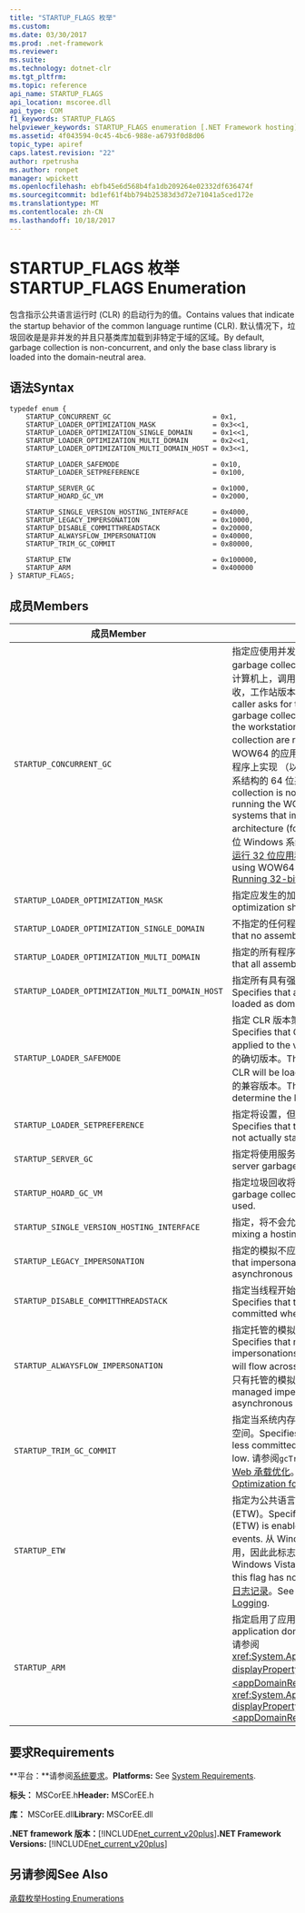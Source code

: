 ```yaml
---
title: "STARTUP_FLAGS 枚举"
ms.custom: 
ms.date: 03/30/2017
ms.prod: .net-framework
ms.reviewer: 
ms.suite: 
ms.technology: dotnet-clr
ms.tgt_pltfrm: 
ms.topic: reference
api_name: STARTUP_FLAGS
api_location: mscoree.dll
api_type: COM
f1_keywords: STARTUP_FLAGS
helpviewer_keywords: STARTUP_FLAGS enumeration [.NET Framework hosting]
ms.assetid: 4f043594-0c45-4bc6-988e-a6793f0d8d06
topic_type: apiref
caps.latest.revision: "22"
author: rpetrusha
ms.author: ronpet
manager: wpickett
ms.openlocfilehash: ebfb45e6d568b4fa1db209264e02332df636474f
ms.sourcegitcommit: bd1ef61f4bb794b25383d3d72e71041a5ced172e
ms.translationtype: MT
ms.contentlocale: zh-CN
ms.lasthandoff: 10/18/2017
---
```

# <a name="startupflags-enumeration"></a><span data-ttu-id="a7aac-102">STARTUP_FLAGS 枚举</span><span class="sxs-lookup"><span data-stu-id="a7aac-102">STARTUP_FLAGS Enumeration</span></span>
<span data-ttu-id="a7aac-103">包含指示公共语言运行时 (CLR) 的启动行为的值。</span><span class="sxs-lookup"><span data-stu-id="a7aac-103">Contains values that indicate the startup behavior of the common language runtime (CLR).</span></span> <span data-ttu-id="a7aac-104">默认情况下，垃圾回收是是非并发的并且只基类库加载到非特定于域的区域。</span><span class="sxs-lookup"><span data-stu-id="a7aac-104">By default, garbage collection is non-concurrent, and only the base class library is loaded into the domain-neutral area.</span></span>  
  
## <a name="syntax"></a><span data-ttu-id="a7aac-105">语法</span><span class="sxs-lookup"><span data-stu-id="a7aac-105">Syntax</span></span>  
  
```  
typedef enum {  
    STARTUP_CONCURRENT_GC                         = 0x1,  
    STARTUP_LOADER_OPTIMIZATION_MASK              = 0x3<<1,  
    STARTUP_LOADER_OPTIMIZATION_SINGLE_DOMAIN     = 0x1<<1,  
    STARTUP_LOADER_OPTIMIZATION_MULTI_DOMAIN      = 0x2<<1,  
    STARTUP_LOADER_OPTIMIZATION_MULTI_DOMAIN_HOST = 0x3<<1,  
  
    STARTUP_LOADER_SAFEMODE                       = 0x10,  
    STARTUP_LOADER_SETPREFERENCE                  = 0x100,  
  
    STARTUP_SERVER_GC                             = 0x1000,  
    STARTUP_HOARD_GC_VM                           = 0x2000,  
  
    STARTUP_SINGLE_VERSION_HOSTING_INTERFACE      = 0x4000,  
    STARTUP_LEGACY_IMPERSONATION                  = 0x10000,  
    STARTUP_DISABLE_COMMITTHREADSTACK             = 0x20000,  
    STARTUP_ALWAYSFLOW_IMPERSONATION              = 0x40000,  
    STARTUP_TRIM_GC_COMMIT                        = 0x80000,  
  
    STARTUP_ETW                                   = 0x100000,  
    STARTUP_ARM                                   = 0x400000  
} STARTUP_FLAGS;  
```  
  
## <a name="members"></a><span data-ttu-id="a7aac-106">成员</span><span class="sxs-lookup"><span data-stu-id="a7aac-106">Members</span></span>  
  
|<span data-ttu-id="a7aac-107">成员</span><span class="sxs-lookup"><span data-stu-id="a7aac-107">Member</span></span>|<span data-ttu-id="a7aac-108">描述</span><span class="sxs-lookup"><span data-stu-id="a7aac-108">Description</span></span>|  
|------------|-----------------|  
|`STARTUP_CONCURRENT_GC`|<span data-ttu-id="a7aac-109">指定应使用并发垃圾回收。</span><span class="sxs-lookup"><span data-stu-id="a7aac-109">Specifies that concurrent garbage collection should be used.</span></span> <span data-ttu-id="a7aac-110">如果在单处理器计算机上，调用方要求提供服务器版本和并发垃圾回收，工作站版本和非并发垃圾回收是改为运行。</span><span class="sxs-lookup"><span data-stu-id="a7aac-110">If the caller asks for the server build and concurrent garbage collection on a single-processor machine, the workstation build and non-concurrent garbage collection are run instead.</span></span> <span data-ttu-id="a7aac-111">**注意：**运行 WOW64 的应用程序中不支持并发垃圾回收 x86 仿真程序上实现 （以前称为 ia-64） 的 Intel 的 Itanium 体系结构的 64 位系统。</span><span class="sxs-lookup"><span data-stu-id="a7aac-111">**Note:**  Concurrent garbage collection is not supported in applications that are running the WOW64 x86 emulator on 64-bit systems that implement the Intel Itanium architecture (formerly called IA-64).</span></span> <span data-ttu-id="a7aac-112">有关使用 64 位 Windows 系统上的 WOW64 的详细信息，请参阅[运行 32 位应用程序](http://msdn.microsoft.com/library/windows/desktop/aa384249.aspx)。</span><span class="sxs-lookup"><span data-stu-id="a7aac-112">For more information about using WOW64 on 64-bit Windows systems, see [Running 32-bit Applications](http://msdn.microsoft.com/library/windows/desktop/aa384249.aspx).</span></span>|  
|`STARTUP_LOADER_OPTIMIZATION_MASK`|<span data-ttu-id="a7aac-113">指定应发生的加载程序优化。</span><span class="sxs-lookup"><span data-stu-id="a7aac-113">Specifies that loader optimization shall occur.</span></span>|  
|`STARTUP_LOADER_OPTIMIZATION_SINGLE_DOMAIN`|<span data-ttu-id="a7aac-114">不指定的任何程序集加载为非特定于域的。</span><span class="sxs-lookup"><span data-stu-id="a7aac-114">Specifies that no assemblies are loaded as domain-neutral.</span></span>|  
|`STARTUP_LOADER_OPTIMIZATION_MULTI_DOMAIN`|<span data-ttu-id="a7aac-115">指定的所有程序集加载为非特定于域的。</span><span class="sxs-lookup"><span data-stu-id="a7aac-115">Specifies that all assemblies are loaded as domain-neutral.</span></span>|  
|`STARTUP_LOADER_OPTIMIZATION_MULTI_DOMAIN_HOST`|<span data-ttu-id="a7aac-116">指定所有具有强名称程序集将作为非特定于域的加载。</span><span class="sxs-lookup"><span data-stu-id="a7aac-116">Specifies that all strong-named assemblies are loaded as domain-neutral.</span></span>|  
|`STARTUP_LOADER_SAFEMODE`|<span data-ttu-id="a7aac-117">指定 CLR 版本策略将不应用于中传递的版本。</span><span class="sxs-lookup"><span data-stu-id="a7aac-117">Specifies that CLR version policy will not be applied to the version passed in.</span></span> <span data-ttu-id="a7aac-118">将加载指定的 CLR 的确切版本。</span><span class="sxs-lookup"><span data-stu-id="a7aac-118">The exact version specified of the CLR will be loaded.</span></span> <span data-ttu-id="a7aac-119">填充码不评估策略，以确定最新的兼容版本。</span><span class="sxs-lookup"><span data-stu-id="a7aac-119">The shim does not evaluate policy to determine the latest compatible version.</span></span>|  
|`STARTUP_LOADER_SETPREFERENCE`|<span data-ttu-id="a7aac-120">指定将设置，但不是实际启动首选的运行时。</span><span class="sxs-lookup"><span data-stu-id="a7aac-120">Specifies that the preferred runtime will be set, but not actually started.</span></span>|  
|`STARTUP_SERVER_GC`|<span data-ttu-id="a7aac-121">指定将使用服务器垃圾回收。</span><span class="sxs-lookup"><span data-stu-id="a7aac-121">Specifies that the server garbage collection will be used.</span></span>|  
|`STARTUP_HOARD_GC_VM`|<span data-ttu-id="a7aac-122">指定垃圾回收将使用的虚拟地址。</span><span class="sxs-lookup"><span data-stu-id="a7aac-122">Specifies that garbage collection will keep the virtual address used.</span></span>|  
|`STARTUP_SINGLE_VERSION_HOSTING_INTERFACE`|<span data-ttu-id="a7aac-123">指定，将不会允许混合使用托管接口。</span><span class="sxs-lookup"><span data-stu-id="a7aac-123">Specifies that mixing a hosting interface will not be allowed.</span></span>|  
|`STARTUP_LEGACY_IMPERSONATION`|<span data-ttu-id="a7aac-124">指定的模拟不应流经异步点默认情况下。</span><span class="sxs-lookup"><span data-stu-id="a7aac-124">Specifies that impersonation should not flow across asynchronous points by default.</span></span>|  
|`STARTUP_DISABLE_COMMITTHREADSTACK`|<span data-ttu-id="a7aac-125">指定当线程开始运行时不应提交完整的线程堆栈。</span><span class="sxs-lookup"><span data-stu-id="a7aac-125">Specifies that the full thread stack should not be committed when the thread starts running.</span></span>|  
|`STARTUP_ALWAYSFLOW_IMPERSONATION`|<span data-ttu-id="a7aac-126">指定托管的模拟和实现通过平台调用将流经异步点。</span><span class="sxs-lookup"><span data-stu-id="a7aac-126">Specifies that managed impersonations and impersonations achieved through platform invoke will flow across asynchronous points.</span></span> <span data-ttu-id="a7aac-127">默认情况下，只有托管的模拟将流经异步点。</span><span class="sxs-lookup"><span data-stu-id="a7aac-127">By default, only managed impersonations will flow across asynchronous points.</span></span>|  
|`STARTUP_TRIM_GC_COMMIT`|<span data-ttu-id="a7aac-128">指定当系统内存不足时，垃圾回收将使用较少的提交的空间。</span><span class="sxs-lookup"><span data-stu-id="a7aac-128">Specifies that garbage collection will use less committed space when system memory is low.</span></span> <span data-ttu-id="a7aac-129">请参阅`gcTrimCommitOnLowMemory`中[针对共享的 Web 承载优化](../../../../docs/standard/garbage-collection/optimization-for-shared-web-hosting.md)。</span><span class="sxs-lookup"><span data-stu-id="a7aac-129">See `gcTrimCommitOnLowMemory` in [Optimization for Shared Web Hosting](../../../../docs/standard/garbage-collection/optimization-for-shared-web-hosting.md).</span></span>|  
|`STARTUP_ETW`|<span data-ttu-id="a7aac-130">指定为公共语言运行时事件启用了事件跟踪 Windows (ETW)。</span><span class="sxs-lookup"><span data-stu-id="a7aac-130">Specifies that event tracing for Windows (ETW) is enabled for common language runtime events.</span></span> <span data-ttu-id="a7aac-131">从 Windows Vista 开始，事件跟踪始终会启用，因此此标志没有任何效果。</span><span class="sxs-lookup"><span data-stu-id="a7aac-131">Beginning with Windows Vista, event tracing is always enabled, so this flag has no effect.</span></span> <span data-ttu-id="a7aac-132">请参阅[控制.NET Framework 日志记录](../../../../docs/framework/performance/controlling-logging.md)。</span><span class="sxs-lookup"><span data-stu-id="a7aac-132">See [Controlling .NET Framework Logging](../../../../docs/framework/performance/controlling-logging.md).</span></span>|  
|`STARTUP_ARM`|<span data-ttu-id="a7aac-133">指定启用了应用程序域资源监视。</span><span class="sxs-lookup"><span data-stu-id="a7aac-133">Specifies that application domain resource monitoring is enabled.</span></span> <span data-ttu-id="a7aac-134">请参阅<xref:System.AppDomain.MonitoringIsEnabled%2A?displayProperty=nameWithType>属性和[ \<appDomainResourceMonitoring > 元素](../../../../docs/framework/configure-apps/file-schema/runtime/appdomainresourcemonitoring-element.md)。</span><span class="sxs-lookup"><span data-stu-id="a7aac-134">See the <xref:System.AppDomain.MonitoringIsEnabled%2A?displayProperty=nameWithType> property and [\<appDomainResourceMonitoring> Element](../../../../docs/framework/configure-apps/file-schema/runtime/appdomainresourcemonitoring-element.md).</span></span>|  
  
## <a name="requirements"></a><span data-ttu-id="a7aac-135">要求</span><span class="sxs-lookup"><span data-stu-id="a7aac-135">Requirements</span></span>  
 <span data-ttu-id="a7aac-136">**平台：**请参阅[系统要求](../../../../docs/framework/get-started/system-requirements.md)。</span><span class="sxs-lookup"><span data-stu-id="a7aac-136">**Platforms:** See [System Requirements](../../../../docs/framework/get-started/system-requirements.md).</span></span>  
  
 <span data-ttu-id="a7aac-137">**标头：** MSCorEE.h</span><span class="sxs-lookup"><span data-stu-id="a7aac-137">**Header:** MSCorEE.h</span></span>  
  
 <span data-ttu-id="a7aac-138">**库：** MSCorEE.dll</span><span class="sxs-lookup"><span data-stu-id="a7aac-138">**Library:** MSCorEE.dll</span></span>  
  
 <span data-ttu-id="a7aac-139">**.NET framework 版本：**[!INCLUDE[net_current_v20plus](../../../../includes/net-current-v20plus-md.md)]</span><span class="sxs-lookup"><span data-stu-id="a7aac-139">**.NET Framework Versions:** [!INCLUDE[net_current_v20plus](../../../../includes/net-current-v20plus-md.md)]</span></span>  
  
## <a name="see-also"></a><span data-ttu-id="a7aac-140">另请参阅</span><span class="sxs-lookup"><span data-stu-id="a7aac-140">See Also</span></span>  
 [<span data-ttu-id="a7aac-141">承载枚举</span><span class="sxs-lookup"><span data-stu-id="a7aac-141">Hosting Enumerations</span></span>](../../../../docs/framework/unmanaged-api/hosting/hosting-enumerations.md)
